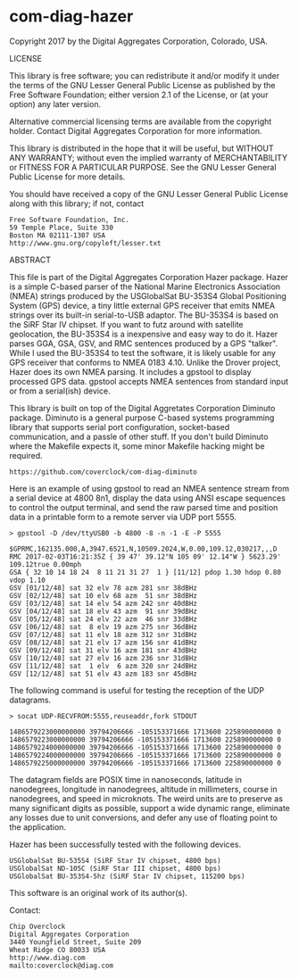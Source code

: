 com-diag-hazer
=================

Copyright 2017 by the Digital Aggregates Corporation, Colorado, USA.

LICENSE

This library is free software; you can redistribute it and/or
modify it under the terms of the GNU Lesser General Public
License as published by the Free Software Foundation; either
version 2.1 of the License, or (at your option) any later version.

Alternative commercial licensing terms are available from the copyright
holder. Contact Digital Aggregates Corporation for more information.

This library is distributed in the hope that it will be useful,
but WITHOUT ANY WARRANTY; without even the implied warranty of
MERCHANTABILITY or FITNESS FOR A PARTICULAR PURPOSE. See the
GNU Lesser General Public License for more details.

You should have received a copy of the GNU Lesser General Public
License along with this library; if not, contact

    Free Software Foundation, Inc.
    59 Temple Place, Suite 330
    Boston MA 02111-1307 USA
    http://www.gnu.org/copyleft/lesser.txt

ABSTRACT

This file is part of the Digital Aggregates Corporation Hazer package. Hazer is
a simple C-based parser of the National Marine Electronics Association (NMEA)
strings produced by the USGlobalSat BU-353S4 Global Positioning System (GPS)
device, a tiny little external GPS receiver that emits NMEA strings over its
built-in serial-to-USB adaptor. The BU-353S4 is based on the SiRF Star IV
chipset. If you want to futz around with satellite geolocation, the BU-353S4
is a inexpensive  and easy way to do it. Hazer parses GGA, GSA, GSV, and RMC
sentences produced by a GPS "talker". While I used the BU-353S4 to test the
software, it is likely usable for any GPS receiver that conforms to NMEA 0183
4.10. Unlike the Drover project, Hazer does its own NMEA parsing. It includes
a gpstool to display processed GPS data. gpstool accepts NMEA sentences from
standard input or from a serial(ish) device.

This library is built on top of the Digital Aggretates Corporation Diminuto
package. Diminuto is a general purpose C-based systems programming library that
supports serial port configuration, socket-based communication, and a passle
of other stuff. If you don't build Diminuto where the Makefile expects it,
some minor Makefile hacking might be required.

    https://github.com/coverclock/com-diag-diminuto

Here is an example of using gpstool to read an NMEA sentence stream from a
serial device at 4800 8n1, display the data using ANSI escape sequences to
control the output terminal, and send the raw parsed time and position data
in a printable form to a remote server via UDP port 5555.

    > gpstool -D /dev/ttyUSB0 -b 4800 -8 -n -1 -E -P 5555

    $GPRMC,162135.000,A,3947.6521,N,10509.2024,W,0.00,109.12,030217,,,D
    RMC 2017-02-03T16:21:35Z { 39 47' 39.12"N 105 09' 12.14"W } 5623.29' 109.12true 0.00mph
    GSA { 32 10 14 18 24  8 11 21 31 27  1 } [11/12] pdop 1.30 hdop 0.80 vdop 1.10
    GSV [01/12/48] sat 32 elv 78 azm 281 snr 38dBHz
    GSV [02/12/48] sat 10 elv 68 azm  51 snr 38dBHz
    GSV [03/12/48] sat 14 elv 54 azm 242 snr 40dBHz
    GSV [04/12/48] sat 18 elv 43 azm  91 snr 39dBHz
    GSV [05/12/48] sat 24 elv 22 azm  46 snr 33dBHz
    GSV [06/12/48] sat  8 elv 19 azm 275 snr 36dBHz
    GSV [07/12/48] sat 11 elv 18 azm 312 snr 31dBHz
    GSV [08/12/48] sat 21 elv 17 azm 156 snr 41dBHz
    GSV [09/12/48] sat 31 elv 16 azm 181 snr 43dBHz
    GSV [10/12/48] sat 27 elv 16 azm 236 snr 31dBHz
    GSV [11/12/48] sat  1 elv  6 azm 320 snr 24dBHz
    GSV [12/12/48] sat 51 elv 43 azm 183 snr 45dBHz

The following command is useful for testing the reception of the UDP datagrams.

    > socat UDP-RECVFROM:5555,reuseaddr,fork STDOUT

    1486579223000000000 39794206666 -105153371666 1713600 225890000000 0
    1486579223000000000 39794206666 -105153371666 1713600 225890000000 0
    1486579224000000000 39794206666 -105153371666 1713600 225890000000 0
    1486579224000000000 39794206666 -105153371666 1713600 225890000000 0
    1486579225000000000 39794206666 -105153371666 1713600 225890000000 0

The datagram fields are POSIX time in nanoseconds, latitude in nanodegrees,
longitude in nanodegrees, altitude in millimeters, course in nanodegrees, and
speed in microknots. The weird units are to preserve as many significant digits
as possible, support a wide dynamic range, eliminate any losses due to unit
conversions, and defer any use of floating point to the application.

Hazer has been successfully tested with the following devices.

    USGlobalSat BU-535S4 (SiRF Star IV chipset, 4800 bps)
    USGlobalSat ND-105C (SiRF Star III chipset, 4800 bps)
    USGlobalSat BU-353S4-5hz (SiRF Star IV chipset, 115200 bps)

This software is an original work of its author(s).

Contact:

    Chip Overclock
    Digital Aggregates Corporation
    3440 Youngfield Street, Suite 209
    Wheat Ridge CO 80033 USA
    http://www.diag.com
    mailto:coverclock@diag.com
